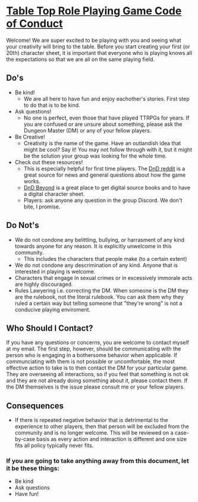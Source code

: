 <h1><u>Table Top Role Playing Game Code of Conduct</u></h1>

Welcome! We are super excited to be playing with you and seeing what your creativity will bring to the table. Before you start creating your first (or 20th) character sheet, it is important that everyone who is playing knows all the expectations so that we are all on the same playing field.

<h2>Do's</h2>

- Be kind!
	- We are all here to have fun and enjoy eachother's stories. First step to do that is to be kind.
- Ask questions!
	- No one is perfect, even those that have played TTRPGs for years. If you are confused or are unsure about something, please ask the Dungeon Master (DM) or any of your fellow players.
- Be Creative!
	- Creativity is the name of the game. Have an outlandish idea that might be cool? Say it! You may not follow through with it, but it might be the solution your group was looking for the whole time.
- Check out these resources!
	- This is especially helpful for first time players. The <a href="https://www.reddit.com/r/dndnext/">DnD reddit</a> is a great source for news and general questions about how the game works. 
	- <a href="https://www.dndbeyond.com/">DnD Beyond</a> is a great place to get digital source books and to have a digital character sheet.
	- Players: ask anyone any question in the group Discord. We don't bite, I promise.

<h2>Do Not's</h2>

- We do not condone any belittling, bullying, or harrasment of any kind towards anyone for any reason. It is explicitly unwelcome in this community.
	- This includes the characters that people make (to a certain extent)
- We do not condone any descrimination of any kind. Anyone that is interested in playing is welcome.
- Characters that engage in sexual crimes or in excessively immorale acts are highly discouraged.
- Rules Lawyering i.e. correcting the DM. When someone is the DM they are the rulebook, not the literal rulebook. You can ask them why they ruled a certain way but telling someone that "they're wrong" is not a conducive playing enviroment.

<h2>Who Should I Contact?</h2>

If you have any questions or concerns, you are welcome to contact myself at my email. The first step, however, should be communicating with the person who is engaging in a bothersome behavior when applicable. If communciating with them is not possible or uncomfortable, the most effective action to take is to then contact the DM for your particular game. They are overseeing all interactions, so if you feel that something is not ok and they are not already doing something about it, please contact them. If the DM themselves is the issue please consult me or your fellow players.

<h2>Consequences</h2>

- If there is repeated negative behavior that is detrimental to the experience to other players, then that person will be excluded from the community and is no longer welcome. This will be reviewed on a case-by-case basis as every action and interaction is different and one size fits all policy typically never fits.

<h3>If you are going to take anything away from this document, let it be these things:</h3>

- Be kind
- Ask questions 
- Have fun!
